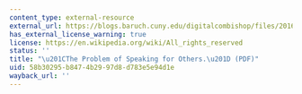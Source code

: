 ```yaml
---
content_type: external-resource
external_url: https://blogs.baruch.cuny.edu/digitalcombishop/files/2016/03/AlcoffProblemSpeakingForOthers.pdf
has_external_license_warning: true
license: https://en.wikipedia.org/wiki/All_rights_reserved
status: ''
title: "\u201CThe Problem of Speaking for Others.\u201D (PDF)"
uid: 58b30295-b847-4b29-97d8-d783e5e94d1e
wayback_url: ''
---
```

